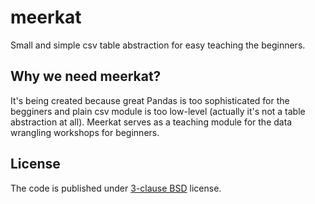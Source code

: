 meerkat
=======

Small and simple csv table abstraction for easy teaching the beginners. 

Why we need meerkat?
--------------------

It's being created because great Pandas is too sophisticated for the
begginers and plain csv module is too low-level (actually it's not
a table abstraction at all). Meerkat serves as a teaching module for
the data wrangling workshops for beginners. 

License
-------

The code is published under [3-clause BSD](https://github.com/medialabkatowice/meerkat/blob/master/LICENSE.md "3-clause BSD license") license.
